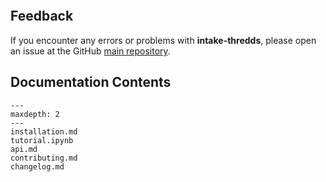 ```{include} ../../README.md

```

## Feedback

If you encounter any errors or problems with **intake-thredds**, please open an issue at the GitHub [main repository](http://github.com/intake/intake-thredds).

## Documentation Contents

```{toctree}
---
maxdepth: 2
---
installation.md
tutorial.ipynb
api.md
contributing.md
changelog.md
```
